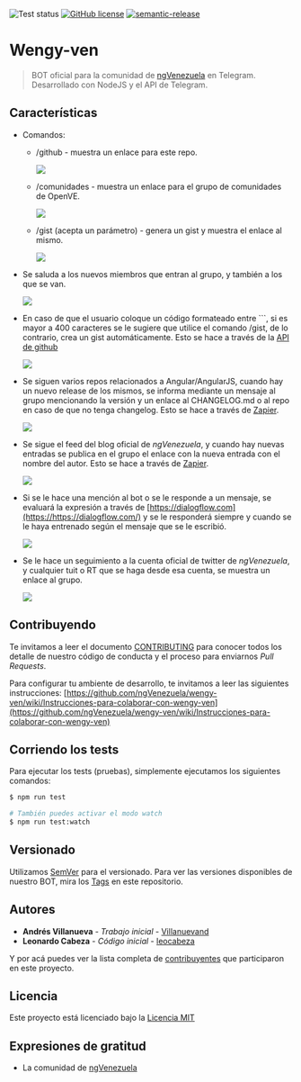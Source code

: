 ![Test status](https://img.shields.io/travis/ngVenezuela/wengy-ven.svg?style=popout)
[![GitHub license](https://img.shields.io/badge/license-MIT-blue.svg)](https://raw.githubusercontent.com/ngVenezuela/wengy-ven/develop/LICENSE)
[![semantic-release](https://img.shields.io/badge/%20%20%F0%9F%93%A6%F0%9F%9A%80-semantic--release-e10079.svg)](https://github.com/semantic-release/semantic-release)

# Wengy-ven

> BOT oficial para la comunidad de [ngVenezuela](https://t.me/ngvenezuela) en Telegram. Desarrollado con NodeJS y el API de Telegram.

## Características

* Comandos:
  * /github - muestra un enlace para este repo.

    ![](http://i.imgur.com/yt4gq19.png)
  * /comunidades - muestra un enlace para el grupo de comunidades de OpenVE.

    ![](http://i.imgur.com/SKDXlHi.png)
  * /gist (acepta un parámetro) - genera un gist y muestra el enlace al mismo.

    ![](http://i.imgur.com/jvfIbnb.png)

* Se saluda a los nuevos miembros que entran al grupo, y también a los que se van.

  ![](http://i.imgur.com/tk7Qct5.png)

* En caso de que el usuario coloque un código formateado entre ```, si es mayor a 400 caracteres se le sugiere que utilice el comando /gist, de lo contrario, crea un gist automáticamente. Esto se hace a través de la [API de github](https://developer.github.com/v3/)

  ![](http://i.imgur.com/96xk4tV.png)
* Se siguen varios repos relacionados a Angular/AngularJS, cuando hay un nuevo release de los mismos, se informa mediante un mensaje al grupo mencionando la versión y un enlace al CHANGELOG.md o al repo en caso de que no tenga changelog. Esto se hace a través de [Zapier](https://https://zapier.com).

  ![](http://i.imgur.com/1SpTTIE.png)
* Se sigue el feed del blog oficial de *ngVenezuela*, y cuando hay nuevas entradas se publica en el grupo el enlace con la nueva entrada con el nombre del autor. Esto se hace a través de [Zapier](https://https://zapier.com).

  ![](http://i.imgur.com/L8zBF8T.png)
* Si se le hace una mención al bot o se le responde a un mensaje, se evaluará la expresión a través de [https://dialogflow.com](https://https://dialogflow.com/) y se le responderá siempre y cuando se le haya entrenado según el mensaje que se le escribió.

  ![](http://i.imgur.com/7E6IlLo.png)
* Se le hace un seguimiento a la cuenta oficial de twitter de *ngVenezuela*, y cualquier tuit o RT que se haga desde esa cuenta, se muestra un enlace al grupo.

  ![](http://i.imgur.com/Z42qTXp.png)

## Contribuyendo

Te invitamos a leer el documento [CONTRIBUTING](.github/CONTRIBUTING.md) para conocer todos los detalle de nuestro código de conducta y el proceso para enviarnos _Pull Requests_.

Para configurar tu ambiente de desarrollo, te invitamos a leer las siguientes instrucciones: [https://github.com/ngVenezuela/wengy-ven/wiki/Instrucciones-para-colaborar-con-wengy-ven](https://github.com/ngVenezuela/wengy-ven/wiki/Instrucciones-para-colaborar-con-wengy-ven)

## Corriendo los tests

Para ejecutar los tests (pruebas), simplemente ejecutamos los siguientes comandos:

```bash
$ npm run test

# También puedes activar el modo watch
$ npm run test:watch
```

## Versionado

Utilizamos [SemVer](http://semver.org/lang/es/) para el versionado. Para ver las versiones disponibles de nuestro BOT, mira los [Tags](https://github.com/ngVenezuela/wengy-ven/tags) en este repositorio.

## Autores

* **Andrés Villanueva** - *Trabajo inicial* - [Villanuevand](https://github.com/Villanuevand)
* **Leonardo Cabeza** - *Código inicial* - [leocabeza](https://github.com/leocabeza)

Y por acá puedes ver la lista completa de [contribuyentes](https://github.com/ngVenezuela/wengy-ven/graphs/contributors) que participaron en este proyecto.

## Licencia

Este proyecto está licenciado bajo la [Licencia MIT](https://github.com/ngVenezuela/wengy-ven/blob/master/LICENSE)

## Expresiones de gratitud

* La comunidad de [ngVenezuela](https://github.com/orgs/ngVenezuela/people)
